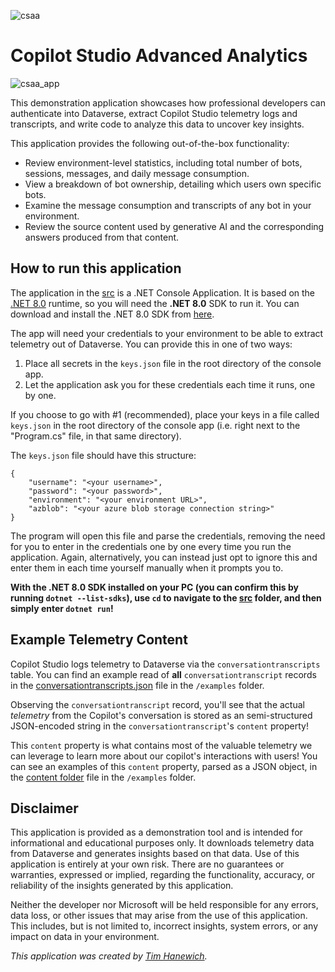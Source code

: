 ![csaa](https://i.imgur.com/X8s6bNH.jpeg)

# Copilot Studio Advanced Analytics
![csaa_app](https://i.imgur.com/9mUg4nD.png)

This demonstration application showcases how professional developers can authenticate into Dataverse, extract Copilot Studio telemetry logs and transcripts, and write code to analyze this data to uncover key insights.

This application provides the following out-of-the-box functionality:
- Review environment-level statistics, including total number of bots, sessions, messages, and daily message consumption.
- View a breakdown of bot ownership, detailing which users own specific bots.
- Examine the message consumption and transcripts of any bot in your environment.
- Review the source content used by generative AI and the corresponding answers produced from that content.

## How to run this application
The application in the [src](./src/) is a .NET Console Application. It is based on the [.NET 8.0](https://learn.microsoft.com/en-us/dotnet/core/whats-new/dotnet-8/overview) runtime, so you will need the **.NET 8.0** SDK to run it. You can download and install the .NET 8.0 SDK from [here](https://dotnet.microsoft.com/en-us/download/dotnet/8.0).

The app will need your credentials to your environment to be able to extract telemetry out of Dataverse. You can provide this in one of two ways:

1. Place all secrets in the `keys.json` file in the root directory of the console app.
2. Let the application ask you for these credentials each time it runs, one by one.

If you choose to go with #1 (recommended), place your keys in a file called `keys.json` in the root directory of the console app (i.e. right next to the "Program.cs" file, in that same directory).

The `keys.json` file should have this structure:
```
{
    "username": "<your username>",
    "password": "<your password>",
    "environment": "<your environment URL>",
    "azblob": "<your azure blob storage connection string>"
}
```

The program will open this file and parse the credentials, removing the need for you to enter in the credentials one by one every time you run the application. Again, alternatively, you can instead just opt to ignore this and enter them in each time yourself manually when it prompts you to.

**With the .NET 8.0 SDK installed on your PC (you can confirm this by running `dotnet --list-sdks`), use `cd` to navigate to the [src](./src/) folder, and then simply enter `dotnet run`!**

## Example Telemetry Content
Copilot Studio logs telemetry to Dataverse via the `conversationtranscripts` table. You can find an example read of **all** `conversationtranscript` records in the [conversationtranscripts.json](./examples/conversationtranscripts.json) file in the `/examples` folder.

Observing the `conversationtranscript` record, you'll see that the actual *telemetry* from the Copilot's conversation is stored as an semi-structured JSON-encoded string in the `conversationtranscript`'s `content` property!

This `content` property is what contains most of the valuable telemetry we can leverage to learn more about our copilot's interactions with users! You can see an examples of this `content` property, parsed as a JSON object, in the [content folder](./examples/content/) file in the `/examples` folder.

## Disclaimer
This application is provided as a demonstration tool and is intended for informational and educational purposes only. It downloads telemetry data from Dataverse and generates insights based on that data. Use of this application is entirely at your own risk. There are no guarantees or warranties, expressed or implied, regarding the functionality, accuracy, or reliability of the insights generated by this application.

Neither the developer nor Microsoft will be held responsible for any errors, data loss, or other issues that may arise from the use of this application. This includes, but is not limited to, incorrect insights, system errors, or any impact on data in your environment.

*This application was created by [Tim Hanewich](https://github.com/TimHanewich).*